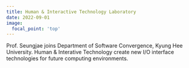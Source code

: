 ```yaml
---
title: Human & Interactive Technology Laboratory
date: 2022-09-01
image:
  focal_point: 'top'
---
```

Prof. Seungjae joins Department of Software Convergence, Kyung Hee University. Human & Interative Technology create new I/O interface technologies for future computing environments.